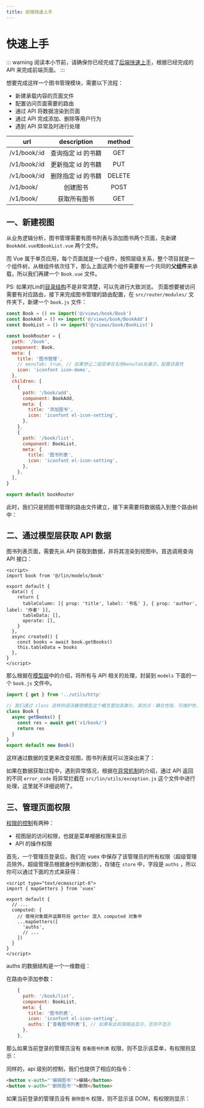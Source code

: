 ```yaml
---
title: 前端快速上手
---
```


# 快速上手

::: warning
阅读本小节前，请确保你已经完成了[后端快速上手](./backend-demo.md)，根据已经完成的 API 来完成前端页面。
:::

想要完成这样一个图书管理模块，需要以下流程：

- 新建承载内容的页面文件
- 配置访问页面需要的路由
- 通过 API 将数据渲染到页面
- 通过 API 完成添加、删除等用户行为
- 遇到 API 异常及时进行处理

<!-- 一个图书管理模块，首先包括图书列表查看和图书添加功能，我们需要这样两个页面承载，想要访问页面就需要规定相关的路由，通过路由我们访问到了页面，这时候就要获取api数据渲染到页面上，在获取数据的过程中，如果发现异常要及时进行处理。 -->


| url             |      description      | method |
| --------------- | :-------------------: | :----: |
| /v1/book/:id    |  查询指定 id 的书籍   |  GET   |
| /v1/book/:id    |  更新指定 id 的书籍   |  PUT   |
| /v1/book/:id    |  删除指定 id 的书籍   | DELETE |
| /v1/book/       |       创建图书        |  POST  |
| /v1/book/       |     获取所有图书      |  GET   |


## 一、新建视图

从业务逻辑分析，图书管理需要有图书列表与添加图书两个页面，先新建 `BookAdd.vue和BookList.vue` 两个文件。

而 Vue 属于单页应用，每个页面就是一个组件，按照层级关系，整个项目就是一个组件树，从根组件依次往下，那么上面这两个组件需要有一个共同的**父组件**来承载，所以我们再建一个 `Book.vue` 文件。

PS: 如果对Lin的[目录结构](../client/catalog.md)不是非常清楚，可以先进行大致浏览。
页面想要被访问需要有对应路由，接下来完成图书管理的路由配置，在 `src/router/modules/` 文件夹下，新建一个 `book.js` 文件：

```js
const Book = () => import('@/views/book/Book')
const BookAdd = () => import('@/views/book/BookAdd')
const BookList = () => import('@/views/book/BookList')

const bookRouter = {
  path: '/book',
  component: Book,
  meta: {
    title: '图书管理',
    // menuTab: true, // 如果想让二级菜单在右侧menuTab处展示，配置该属性
    icon: 'iconfont icon-demo',
  },
  children: [
    {
      path: '/book/add',
      component: BookAdd,
      meta: {
        title: '添加图书',
        icon: 'iconfont el-icon-setting',
      },
    },
    {
      path: '/book/list',
      component: BookList,
      meta: {
        title: '图书列表',
        icon: 'iconfont el-icon-setting',
      },
    },
  ],
}

export default bookRouter
```

此时，我们只是把图书管理的路由文件建立，接下来需要将数据插入到整个路由树中：

## 二、通过模型层获取 API 数据

图书列表页面，需要先从 API 获取到数据，并将其渲染到视图中。首选调用查询 API 接口：

```vue
<script>
import book from '@/lin/models/book'

export default {
  data() {
    return {
      tableColumn: [{ prop: 'title', label: '书名' }, { prop: 'author', label: '作者' }],
      tableData: [],
      operate: [],
    }
  },
  async created() {
    const books = await book.getBooks()
    this.tableData = books
  },
}
</script>
```


那么根据在[模型层](../client/model.md)中的介绍，将所有与 API 相关的处理，封装到 `models` 下面的一个 `book.js` 文件中。

```js
import { get } from '../utils/http'

// 我们通过 class 这样的语法糖使模型这个概念更加具象化，其优点：耦合性低、可维护性。
class Book {
  async getBooks() {
    const res = await get('v1/book/')
    return res
  }
}
export default new Book()
```
这样通过数据的变更来改变视图，图书列表就可以渲染出来了：


如果在数据获取过程中，遇到异常情况，根据在[异常机制](../client/exception.md)的介绍，通过 API 返回的不同 `error_code` 将异常拦截在 `src/lin/utils/exception.js` 这个文件中进行处理，这里就不详细说明了。

## 三、管理页面权限

[权限的控制](../client/authority.md)有两种：

- 视图层的访问权限，也就是菜单根据权限来显示
- API 的操作权限

首先，一个管理员登录后，我们在 vuex 中保存了该管理员的所有权限（超级管理员除外，超级管理员根据身份判断权限），存储在 `store` 中，字段是 `auths` ，所以你可以通过下面的方式来获得：

```vue
<script type="text/ecmascript-6">
import { mapGetters } from 'vuex'

export default {
  // ...
  computed: {
    // 使用对象展开运算符将 getter 混入 computed 对象中
    ...mapGetters([
      'auths',
      // ...
    ])
  }
}
</script>
```

auths 的数据结构是一个一维数组：


在路由中添加参数：

```js
    {
      path: '/book/list',
      component: BookList,
      meta: {
        title: '图书列表',
        icon: 'iconfont el-icon-setting',
        auths: ['查看图书列表'], // 如果有此权限路由显示，否则不显示
      },
    },
```

那么如果当前登录的管理员没有 `查看图书列表` 权限，则不显示该菜单，有权限则显示：


同样的，api 级别的控制，我们也提供了相应的指令：

```html
<button v-auth="'编辑图书'">编辑</button>
<button v-auth="'删除图书'">删除</button>
```

如果当前登录的管理员没有 `删除图书` 权限，则不显示该 DOM，有权限则显示：

<RightMenu/>


